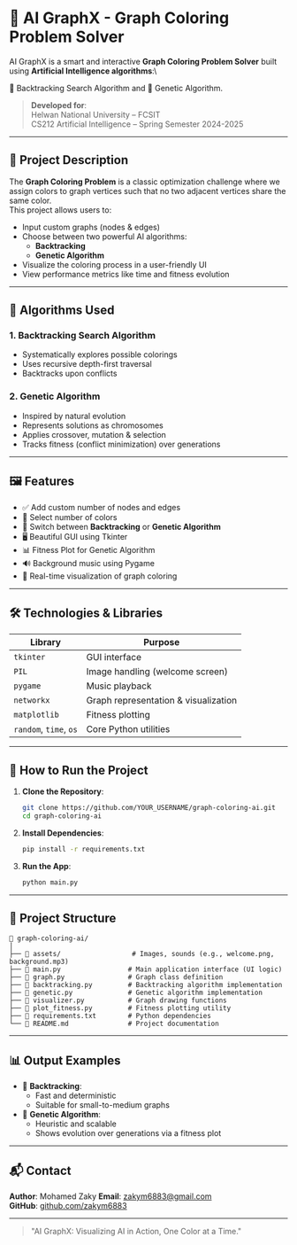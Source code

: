 # 🎨 AI GraphX - Graph Coloring Problem Solver

AI GraphX is a smart and interactive **Graph Coloring Problem Solver** built using **Artificial Intelligence algorithms**:\

🧠 Backtracking Search Algorithm and 🧬 Genetic Algorithm.

> **Developed for**:\
> Helwan National University – FCSIT\
> CS212 Artificial Intelligence – Spring Semester 2024-2025

---

## 📌 Project Description

The **Graph Coloring Problem** is a classic optimization challenge where we assign colors to graph vertices such that no two adjacent vertices share the same color.\
This project allows users to:

- Input custom graphs (nodes & edges)
- Choose between two powerful AI algorithms:
  - **Backtracking**
  - **Genetic Algorithm**
- Visualize the coloring process in a user-friendly UI
- View performance metrics like time and fitness evolution

---

## 🧠 Algorithms Used

### 1. Backtracking Search Algorithm

- Systematically explores possible colorings
- Uses recursive depth-first traversal
- Backtracks upon conflicts

### 2. Genetic Algorithm

- Inspired by natural evolution
- Represents solutions as chromosomes
- Applies crossover, mutation & selection
- Tracks fitness (conflict minimization) over generations

---

## 🖼️ Features

- ✅ Add custom number of nodes and edges
- 🎨 Select number of colors
- 🔁 Switch between **Backtracking** or **Genetic Algorithm**
- 🖥️ Beautiful GUI using Tkinter
- 📊 Fitness Plot for Genetic Algorithm
- 🔊 Background music using Pygame
- 🚀 Real-time visualization of graph coloring

---

## 🛠️ Technologies & Libraries

| Library                | Purpose                              |
| ---------------------- | ------------------------------------ |
| `tkinter`              | GUI interface                        |
| `PIL`                  | Image handling (welcome screen)      |
| `pygame`               | Music playback                       |
| `networkx`             | Graph representation & visualization |
| `matplotlib`           | Fitness plotting                     |
| `random`, `time`, `os` | Core Python utilities                |

---

## 🧪 How to Run the Project

1. **Clone the Repository**:

   ```bash
   git clone https://github.com/YOUR_USERNAME/graph-coloring-ai.git
   cd graph-coloring-ai
   ```

2. **Install Dependencies**:

   ```bash
   pip install -r requirements.txt
   ```

3. **Run the App**:

   ```bash
   python main.py
   ```

---

## 🧾 Project Structure

```
📁 graph-coloring-ai/
│
├── 📂 assets/                  # Images, sounds (e.g., welcome.png, background.mp3)
├── 📄 main.py                 # Main application interface (UI logic)
├── 📄 graph.py                # Graph class definition
├── 📄 backtracking.py         # Backtracking algorithm implementation
├── 📄 genetic.py              # Genetic algorithm implementation
├── 📄 visualizer.py           # Graph drawing functions
├── 📄 plot_fitness.py         # Fitness plotting utility
├── 📄 requirements.txt        # Python dependencies
└── 📄 README.md               # Project documentation
```

---

## 📊 Output Examples

- 🎯 **Backtracking**:
  - Fast and deterministic
  - Suitable for small-to-medium graphs
- 🧬 **Genetic Algorithm**:
  - Heuristic and scalable
  - Shows evolution over generations via a fitness plot

---

## 📬 Contact

**Author**: Mohamed Zaky
**Email**: [zakym6883@gmail.com](mailto\:zakym6883@gmail.com)\
**GitHub**: [github.com/zakym6883](https://github.com/zakym6883)

---

> "AI GraphX: Visualizing AI in Action, One Color at a Time."

